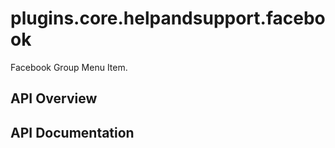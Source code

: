 # plugins.core.helpandsupport.facebook

Facebook Group Menu Item.

## API Overview

## API Documentation

